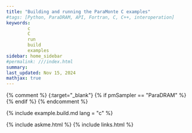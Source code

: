 ```yaml
---
title: "Building and running the ParaMonte C examples"
#tags: [Python, ParaDRAM, API, Fortran, C, C++, interoperation]
keywords: 
        c
        C
        run
        build
        examples
sidebar: home_sidebar
#permalink: ///index.html
summary:
last_updated: Nov 15, 2024
mathjax: true
---
```

{% comment %}
[](){:target="_blank"}
{% if pmSampler == "ParaDRAM" %}
{% endif %}
{% endcomment %}
<br>

{% include example.build.md lang = "c" %}


{% include askme.html %}
{% include links.html %}
